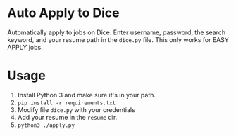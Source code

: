 # Auto Apply to Dice

Automatically apply to jobs on Dice. Enter username, password, the search keyword, and your resume path in the `dice.py` file. This only works for EASY APPLY jobs.

# Usage

1. Install Python 3 and make sure it's in your path.
1. `pip install -r requirements.txt`
1. Modify file `dice.py` with your credentials
1. Add your resume in the `resume` dir.
1. `python3 ./apply.py`
